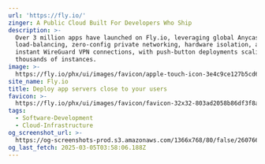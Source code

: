 ```yaml
---
url: 'https://fly.io/'
zinger: A Public Cloud Built For Developers Who Ship
description: >-
  Over 3 million apps have launched on Fly.io, leveraging global Anycast
  load-balancing, zero-config private networking, hardware isolation, and
  instant WireGuard VPN connections, with push-button deployments scaling to
  thousands of instances.
image: >-
  https://fly.io/phx/ui/images/favicon/apple-touch-icon-3e4c9ce127b5cd6f5516638d4bbf1dd5.png?vsn=d
site_name: Fly.io
title: Deploy app servers close to your users
favicon: >-
  https://fly.io/phx/ui/images/favicon/favicon-32x32-803ad2058b86df3f8a9f8af1505a59d2.png?vsn=d
tags:
  - Software-Development
  - Cloud-Infrastructure
og_screenshot_url: >-
  https://og-screenshots-prod.s3.amazonaws.com/1366x768/80/false/26076624b6b7fb56dd7f5358abdf8551e8a8956db5cde6cbd4ccd9909d5a5550.jpeg
og_last_fetch: 2025-03-05T03:58:06.188Z
---
```


